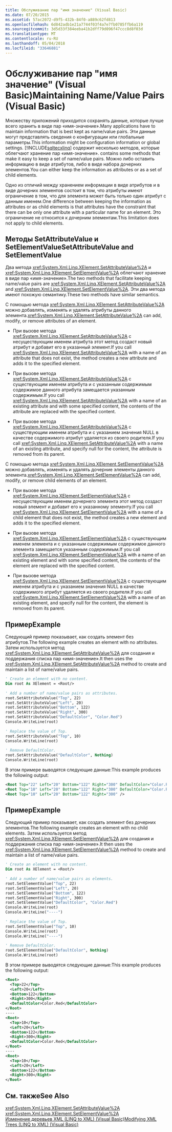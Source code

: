 ```yaml
---
title: Обслуживание пар "имя значение" (Visual Basic)
ms.date: 07/20/2015
ms.assetid: 57ac2072-d9f5-432b-84f0-a889c62fd813
ms.openlocfilehash: 6d842adb1e21a7744f03f4a7e7fb0785ffb6a119
ms.sourcegitcommit: 3d5d33f384eeba41b2dff79d096f47ccc8d8f03d
ms.translationtype: MT
ms.contentlocale: ru-RU
ms.lasthandoff: 05/04/2018
ms.locfileid: "33646881"
---
```

# <a name="maintaining-namevalue-pairs-visual-basic"></a><span data-ttu-id="ac597-102">Обслуживание пар "имя значение" (Visual Basic)</span><span class="sxs-lookup"><span data-stu-id="ac597-102">Maintaining Name/Value Pairs (Visual Basic)</span></span>
<span data-ttu-id="ac597-103">Множеству приложений приходится сохранять данные, которые лучше всего хранить в виде пар «имя-значение».</span><span class="sxs-lookup"><span data-stu-id="ac597-103">Many applications have to maintain information that is best kept as name/value pairs.</span></span> <span data-ttu-id="ac597-104">Эти данные могут представлять сведения о конфигурации или глобальные параметры.</span><span class="sxs-lookup"><span data-stu-id="ac597-104">This information might be configuration information or global settings.</span></span> [!INCLUDE[sqltecxlinq](~/includes/sqltecxlinq-md.md)]<span data-ttu-id="ac597-105"> содержит несколько методов, которые облегчают хранение пар «имя-значение».</span><span class="sxs-lookup"><span data-stu-id="ac597-105"> contains some methods that make it easy to keep a set of name/value pairs.</span></span> <span data-ttu-id="ac597-106">Можно либо оставить информацию в виде атрибутов, либо в виде набора дочерних элементов.</span><span class="sxs-lookup"><span data-stu-id="ac597-106">You can either keep the information as attributes or as a set of child elements.</span></span>  
  
 <span data-ttu-id="ac597-107">Одно из отличий между хранением информации в виде атрибутов и в виде дочерних элементов состоит в том, что атрибуты имеют ограничение в том, что для элемента может быть только один атрибут с данным именем.</span><span class="sxs-lookup"><span data-stu-id="ac597-107">One difference between keeping the information as attributes or as child elements is that attributes have the constraint that there can be only one attribute with a particular name for an element.</span></span> <span data-ttu-id="ac597-108">Это ограничение не относится к дочерним элементам.</span><span class="sxs-lookup"><span data-stu-id="ac597-108">This limitation does not apply to child elements.</span></span>  
  
## <a name="setattributevalue-and-setelementvalue"></a><span data-ttu-id="ac597-109">Методы SetAttributeValue и SetElementValue</span><span class="sxs-lookup"><span data-stu-id="ac597-109">SetAttributeValue and SetElementValue</span></span>  
 <span data-ttu-id="ac597-110">Два метода <xref:System.Xml.Linq.XElement.SetAttributeValue%2A> и <xref:System.Xml.Linq.XElement.SetElementValue%2A> облегчают хранение в виде пар «имя-значение».</span><span class="sxs-lookup"><span data-stu-id="ac597-110">The two methods that facilitate keeping name/value pairs are <xref:System.Xml.Linq.XElement.SetAttributeValue%2A> and <xref:System.Xml.Linq.XElement.SetElementValue%2A>.</span></span> <span data-ttu-id="ac597-111">Эти два метода имеют похожую семантику.</span><span class="sxs-lookup"><span data-stu-id="ac597-111">These two methods have similar semantics.</span></span>  
  
 <span data-ttu-id="ac597-112">С помощью метода <xref:System.Xml.Linq.XElement.SetAttributeValue%2A> можно добавлять, изменять и удалять атрибуты данного элемента.</span><span class="sxs-lookup"><span data-stu-id="ac597-112"><xref:System.Xml.Linq.XElement.SetAttributeValue%2A> can add, modify, or remove attributes of an element.</span></span>  
  
-   <span data-ttu-id="ac597-113">При вызове метода <xref:System.Xml.Linq.XElement.SetAttributeValue%2A> с несуществующим именем атрибута этот метод создаст новый атрибут и добавит его в указанный элемент.</span><span class="sxs-lookup"><span data-stu-id="ac597-113">If you call <xref:System.Xml.Linq.XElement.SetAttributeValue%2A> with a name of an attribute that does not exist, the method creates a new attribute and adds it to the specified element.</span></span>  
  
-   <span data-ttu-id="ac597-114">При вызове метода <xref:System.Xml.Linq.XElement.SetAttributeValue%2A> с существующим именем атрибута и с указанным содержимым содержимое данного атрибута замещается указанным содержимым.</span><span class="sxs-lookup"><span data-stu-id="ac597-114">If you call <xref:System.Xml.Linq.XElement.SetAttributeValue%2A> with a name of an existing attribute and with some specified content, the contents of the attribute are replaced with the specified content.</span></span>  
  
-   <span data-ttu-id="ac597-115">При вызове метода <xref:System.Xml.Linq.XElement.SetAttributeValue%2A> с существующим именем атрибута и с указанием значения NULL в качестве содержимого атрибут удаляется из своего родителя.</span><span class="sxs-lookup"><span data-stu-id="ac597-115">If you call <xref:System.Xml.Linq.XElement.SetAttributeValue%2A> with a name of an existing attribute, and specify null for the content, the attribute is removed from its parent.</span></span>  
  
 <span data-ttu-id="ac597-116">С помощью метода <xref:System.Xml.Linq.XElement.SetElementValue%2A> можно добавлять, изменять и удалять дочерние элементы данного элемента.</span><span class="sxs-lookup"><span data-stu-id="ac597-116"><xref:System.Xml.Linq.XElement.SetElementValue%2A> can add, modify, or remove child elements of an element.</span></span>  
  
-   <span data-ttu-id="ac597-117">При вызове метода <xref:System.Xml.Linq.XElement.SetElementValue%2A> с несуществующим именем дочернего элемента этот метод создаст новый элемент и добавит его к указанному элементу.</span><span class="sxs-lookup"><span data-stu-id="ac597-117">If you call <xref:System.Xml.Linq.XElement.SetElementValue%2A> with a name of a child element that does not exist, the method creates a new element and adds it to the specified element.</span></span>  
  
-   <span data-ttu-id="ac597-118">При вызове метода <xref:System.Xml.Linq.XElement.SetElementValue%2A> с существующим именем элемента и с указанным содержимым содержимое данного элемента замещается указанным содержимым.</span><span class="sxs-lookup"><span data-stu-id="ac597-118">If you call <xref:System.Xml.Linq.XElement.SetElementValue%2A> with a name of an existing element and with some specified content, the contents of the element are replaced with the specified content.</span></span>  
  
-   <span data-ttu-id="ac597-119">При вызове метода <xref:System.Xml.Linq.XElement.SetElementValue%2A> с существующим именем атрибута и с указанием значения NULL в качестве содержимого атрибут удаляется из своего родителя.</span><span class="sxs-lookup"><span data-stu-id="ac597-119">If you call <xref:System.Xml.Linq.XElement.SetElementValue%2A> with a name of an existing element, and specify null for the content, the element is removed from its parent.</span></span>  
  
## <a name="example"></a><span data-ttu-id="ac597-120">Пример</span><span class="sxs-lookup"><span data-stu-id="ac597-120">Example</span></span>  
 <span data-ttu-id="ac597-121">Следующий пример показывает, как создать элемент без атрибутов.</span><span class="sxs-lookup"><span data-stu-id="ac597-121">The following example creates an element with no attributes.</span></span> <span data-ttu-id="ac597-122">Затем используется метод <xref:System.Xml.Linq.XElement.SetAttributeValue%2A> для создания и поддержания списка пар «имя-значение».</span><span class="sxs-lookup"><span data-stu-id="ac597-122">It then uses the <xref:System.Xml.Linq.XElement.SetAttributeValue%2A> method to create and maintain a list of name/value pairs.</span></span>  
  
```vb  
' Create an element with no content.  
Dim root As XElement = <Root/>  
  
' Add a number of name/value pairs as attributes.  
root.SetAttributeValue("Top", 22)  
root.SetAttributeValue("Left", 20)  
root.SetAttributeValue("Bottom", 122)  
root.SetAttributeValue("Right", 300)  
root.SetAttributeValue("DefaultColor", "Color.Red")  
Console.WriteLine(root)  
  
' Replace the value of Top.  
root.SetAttributeValue("Top", 10)  
Console.WriteLine(root)  
  
' Remove DefaultColor.  
root.SetAttributeValue("DefaultColor", Nothing)  
Console.WriteLine(root)  
```  
  
 <span data-ttu-id="ac597-123">В этом примере выводятся следующие данные:</span><span class="sxs-lookup"><span data-stu-id="ac597-123">This example produces the following output:</span></span>  
  
```xml  
<Root Top="22" Left="20" Bottom="122" Right="300" DefaultColor="Color.Red" />  
<Root Top="10" Left="20" Bottom="122" Right="300" DefaultColor="Color.Red" />  
<Root Top="10" Left="20" Bottom="122" Right="300" />  
```  
  
## <a name="example"></a><span data-ttu-id="ac597-124">Пример</span><span class="sxs-lookup"><span data-stu-id="ac597-124">Example</span></span>  
 <span data-ttu-id="ac597-125">Следующий пример показывает, как создать элемент без дочерних элементов.</span><span class="sxs-lookup"><span data-stu-id="ac597-125">The following example creates an element with no child elements.</span></span> <span data-ttu-id="ac597-126">Затем используется метод <xref:System.Xml.Linq.XElement.SetElementValue%2A> для создания и поддержания списка пар «имя-значение».</span><span class="sxs-lookup"><span data-stu-id="ac597-126">It then uses the <xref:System.Xml.Linq.XElement.SetElementValue%2A> method to create and maintain a list of name/value pairs.</span></span>  
  
```vb  
' Create an element with no content.  
Dim root As XElement = <Root/>  
  
' Add a number of name/value pairs as elements.  
root.SetElementValue("Top", 22)  
root.SetElementValue("Left", 20)  
root.SetElementValue("Bottom", 122)  
root.SetElementValue("Right", 300)  
root.SetElementValue("DefaultColor", "Color.Red")  
Console.WriteLine(root)  
Console.WriteLine("----")  
  
' Replace the value of Top.  
root.SetElementValue("Top", 10)  
Console.WriteLine(root)  
Console.WriteLine("----")  
  
' Remove DefaultColor.  
root.SetElementValue("DefaultColor", Nothing)  
Console.WriteLine(root)  
```  
  
 <span data-ttu-id="ac597-127">В этом примере выводятся следующие данные:</span><span class="sxs-lookup"><span data-stu-id="ac597-127">This example produces the following output:</span></span>  
  
```xml  
<Root>  
  <Top>22</Top>  
  <Left>20</Left>  
  <Bottom>122</Bottom>  
  <Right>300</Right>  
  <DefaultColor>Color.Red</DefaultColor>  
</Root>  
----  
<Root>  
  <Top>10</Top>  
  <Left>20</Left>  
  <Bottom>122</Bottom>  
  <Right>300</Right>  
  <DefaultColor>Color.Red</DefaultColor>  
</Root>  
----  
<Root>  
  <Top>10</Top>  
  <Left>20</Left>  
  <Bottom>122</Bottom>  
  <Right>300</Right>  
</Root>  
```  
  
## <a name="see-also"></a><span data-ttu-id="ac597-128">См. также</span><span class="sxs-lookup"><span data-stu-id="ac597-128">See Also</span></span>  
 <xref:System.Xml.Linq.XElement.SetAttributeValue%2A>  
 <xref:System.Xml.Linq.XElement.SetElementValue%2A>  
 [<span data-ttu-id="ac597-129">Изменение деревьев XML (LINQ to XML) (Visual Basic)</span><span class="sxs-lookup"><span data-stu-id="ac597-129">Modifying XML Trees (LINQ to XML) (Visual Basic)</span></span>](../../../../visual-basic/programming-guide/concepts/linq/modifying-xml-trees-linq-to-xml.md)
